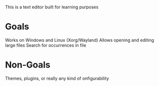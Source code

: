 This is a text editor built for learning purposes

# Goals
Works on Windows and Linux (Xorg/Wayland)
Allows opening and editing large files
Search for occurrences in file

# Non-Goals
Themes, plugins, or really any kind of onfigurability
